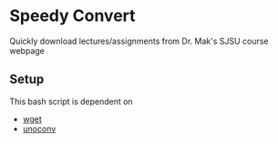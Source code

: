 # Speedy Convert

Quickly download lectures/assignments from Dr. Mak's SJSU course webpage 

## Setup 
This bash script is dependent on
- [wget](https://www.gnu.org/software/wget/)
- [unoconv](https://github.com/dagwieers/unoconv)
